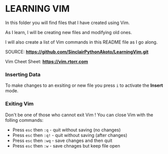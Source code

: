 # LEARNING VIM

In this folder you will find files that I have created using Vim.

As I learn, I will be creating new files and modifying old ones.

I will also create a list of Vim commands in this README file as I go along.

SOURCE: **https://github.com/SinclairPythonAkoto/LearningVim.git**

Vim Cheet Sheet: **https://vim.rtorr.com**

### Inserting Data
To  make changes to an exsiting or new file you press `i` to activate the **Insert** mode.

### Exiting Vim
Don't be one of those who cannot exit Vim ! You can close Vim with the folling commands:
- Press `esc` then `:q`  - quit without saving (no changes)
- Press `esc` then `:q!` - quit without saving (after changes)
- Press `esc` then `:wq` - save changes and then quit
- Press `esc` then `:w`  - save chnages but keep file open



